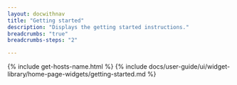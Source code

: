 ```yaml
---
layout: docwithnav
title: "Getting started"
description: "Displays the getting started instructions."
breadcrumbs: "true"
breadcrumbs-steps: "2"

---
```

{% include get-hosts-name.html %}
{% include docs/user-guide/ui/widget-library/home-page-widgets/getting-started.md %}

